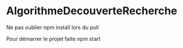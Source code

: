 # AlgorithmeDecouverteRecherche

Ne pas oublier npm install lors du pull

Pour démarrer le projet faite npm start